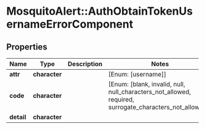# MosquitoAlert::AuthObtainTokenUsernameErrorComponent


## Properties
Name | Type | Description | Notes
------------ | ------------- | ------------- | -------------
**attr** | **character** |  | [Enum: [username]] 
**code** | **character** |  | [Enum: [blank, invalid, null, null_characters_not_allowed, required, surrogate_characters_not_allowed]] 
**detail** | **character** |  | 


